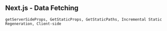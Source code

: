 ## Next.js - Data Fetching

`getServerSideProps, GetStaticProps, GetStaticPaths, Incremental Static Regeneration, Client-side`
